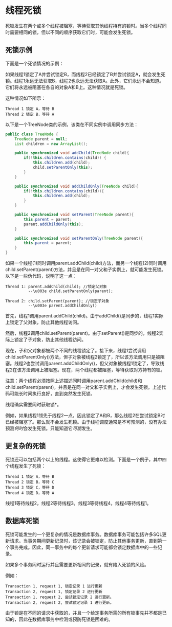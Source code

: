 # 线程死锁

死锁发生在两个或多个线程被阻塞，等待获取其他线程持有的锁时。当多个线程同时需要相同的锁，但以不同的顺序获取它们时，可能会发生死锁。

## 死锁示例

下面是一个死锁情况的示例：

如果线程1锁定了A并尝试锁定B，而线程2已经锁定了B并尝试锁定A，就会发生死锁。线程1永远无法获取B，线程2也永远无法获取A。此外，它们永远不会知道。它们将永远被阻塞在各自的对象A和B上。这种情况就是死锁。

这种情况如下所示：
```
Thread 1 锁定 A，等待 B
Thread 2 锁定 B，等待 A
```

以下是一个TreeNode类的示例，该类在不同实例中调用同步方法：
```java
public class TreeNode {
    TreeNode parent = null;
    List children = new ArrayList();

    public synchronized void addChild(TreeNode child){
        if(!this.children.contains(child)) {
            this.children.add(child);
            child.setParentOnly(this);
        }
    }

    public synchronized void addChildOnly(TreeNode child){
        if(!this.children.contains(child)){
            this.children.add(child);
        }
    }

    public synchronized void setParent(TreeNode parent){
        this.parent = parent;
        parent.addChildOnly(this);
    }

    public synchronized void setParentOnly(TreeNode parent){
        this.parent = parent;
    }
}
```

如果一个线程(1)同时调用parent.addChild(child)方法，而另一个线程(2)同时调用child.setParent(parent)方法，并且是在同一对父和子实例上，就可能发生死锁。以下是一些伪代码，说明了这一点：
```
Thread 1: parent.addChild(child); //锁定父对象
          --\u003e child.setParentOnly(parent);

Thread 2: child.setParent(parent); //锁定子对象
          --\u003e parent.addChildOnly()
```

首先，线程1调用parent.addChild(child)。由于addChild()是同步的，线程1实际上锁定了父对象，防止其他线程访问。

然后，线程2调用child.setParent(parent)。由于setParent()是同步的，线程2实际上锁定了子对象，防止其他线程访问。

现在，子和父对象都被两个不同的线程锁定了。接下来，线程1尝试调用child.setParentOnly()方法，但子对象被线程2锁定了，所以该方法调用只是被阻塞。线程2也尝试调用parent.addChildOnly()，但父对象被线程1锁定了，导致线程2在该方法调用上被阻塞。现在，两个线程都被阻塞，等待获取对方持有的锁。

注意：两个线程必须按照上述描述同时调用parent.addChild(child)和child.setParent(parent)，并且是在同一对父和子实例上，才会发生死锁。上述代码可能长时间执行良好，直到突然发生死锁。

线程确实需要同时获取锁*。

例如，如果线程1领先于线程2一点，因此锁定了A和B，那么线程2在尝试锁定B时已经被阻塞了。那么就不会发生死锁。由于线程调度通常是不可预测的，没有办法预测*何时*会发生死锁。只能知道它*可能*发生。

## 更复杂的死锁

死锁还可以包括两个以上的线程。这使得它更难以检测。下面是一个例子，其中四个线程发生了死锁：
```
Thread 1 锁定 A，等待 B
Thread 2 锁定 B，等待 C
Thread 3 锁定 C，等待 D
Thread 4 锁定 D，等待 A
```

线程1等待线程2，线程2等待线程3，线程3等待线程4，线程4等待线程1。

## 数据库死锁

死锁可能发生的一个更复杂的情况是数据库事务。数据库事务可能包括许多SQL更新请求。当事务期间更新记录时，该记录会被锁定，防止其他事务更新，直到第一个事务完成。因此，同一事务中的每个更新请求可能都会锁定数据库中的一些记录。

如果多个事务同时运行并且需要更新相同的记录，就有陷入死锁的风险。

例如：
```
Transaction 1, request 1, 锁定记录 1 进行更新
Transaction 2, request 1, 锁定记录 2 进行更新
Transaction 1, request 2, 尝试锁定记录 2 进行更新。
Transaction 2, request 2, 尝试锁定记录 1 进行更新。
```

由于锁是在不同的请求中获取的，并且一个给定事务所需的所有锁事先并不都是已知的，因此在数据库事务中检测或预防死锁是困难的。

